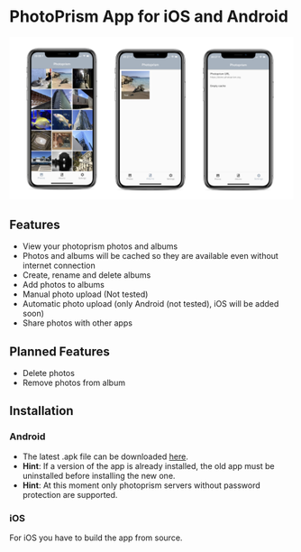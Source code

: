 # PhotoPrism App for iOS and Android

![alt text](assets/iphone_photo.png "iPhone App Photos View")

## Features
- View your photoprism photos and albums
- Photos and albums will be cached so they are available even without internet connection
- Create, rename and delete albums
- Add photos to albums
- Manual photo upload (Not tested)
- Automatic photo upload (only Android (not tested), iOS will be added soon)
- Share photos with other apps

## Planned Features
- Delete photos
- Remove photos from album

## Installation
### Android
- The latest .apk file can be downloaded [here](https://github.com/photoprism/photoprism-mobile/releases/download/latest/photoprism.apk).
- **Hint**: If a version of the app is already installed, the old app must be uninstalled before installing the new one.
- **Hint**: At this moment only photoprism servers without password protection are supported.

### iOS
For iOS you have to build the app from source.
